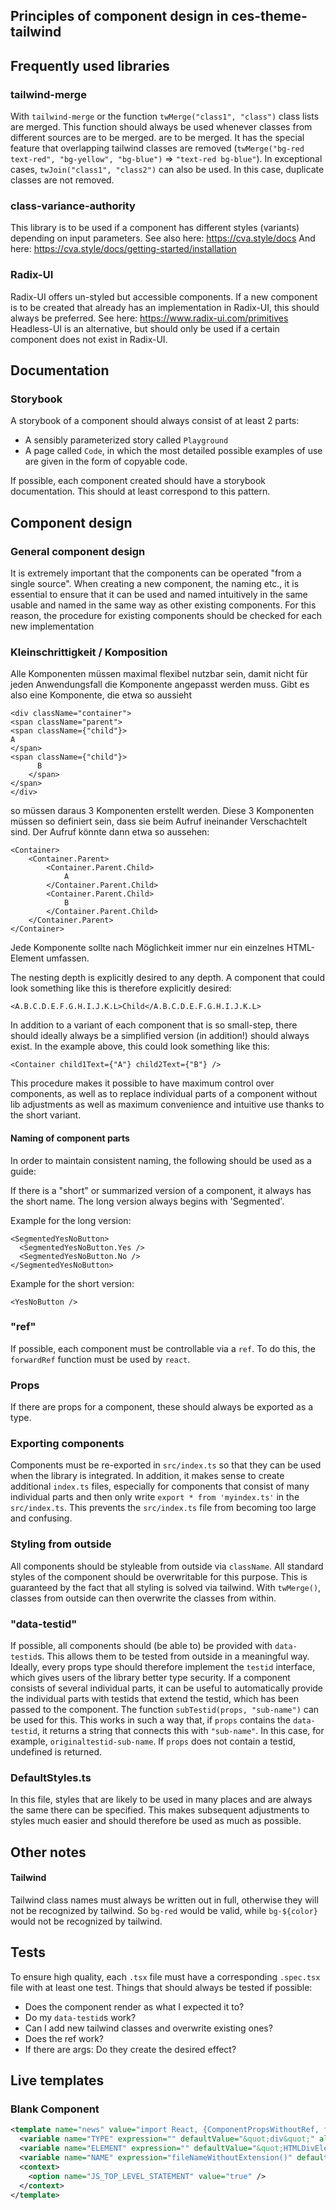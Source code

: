 ## Principles of component design in ces-theme-tailwind

## Frequently used libraries

### tailwind-merge
With `tailwind-merge` or the function `twMerge("class1", "class")` class lists are merged.
This function should always be used whenever classes from different sources are to be merged.
are to be merged. It has the special feature that overlapping tailwind classes
are removed (`twMerge("bg-red text-red", "bg-yellow", "bg-blue")` => `"text-red bg-blue"`).
In exceptional cases, `twJoin("class1", "class2")` can also be used. In this case, duplicate classes are not removed.

### class-variance-authority
This library is to be used if a component has different styles (variants) depending on input parameters.
See also here: https://cva.style/docs
And here: https://cva.style/docs/getting-started/installation

### Radix-UI
Radix-UI offers un-styled but accessible components. If a new component is to be created that already has an
implementation in Radix-UI, this should always be preferred.
See here: https://www.radix-ui.com/primitives
Headless-UI is an alternative, but should only be used if a certain component does not exist in Radix-UI.

## Documentation

### Storybook
A storybook of a component should always consist of at least 2 parts:
* A sensibly parameterized story called `Playground`
* A page called `Code`, in which the most detailed possible examples of use are given in the form of copyable code.

If possible, each component created should have a storybook documentation. This should at least correspond to this pattern.

## Component design

### General component design
It is extremely important that the components can be operated "from a single source".
When creating a new component, the naming etc., it is essential to ensure that it can be used and named intuitively in the same
usable and named in the same way as other existing components.
For this reason, the procedure for existing components should be checked for each new implementation

### Kleinschrittigkeit / Komposition
Alle Komponenten müssen maximal flexibel nutzbar sein, damit nicht für jeden Anwendungsfall die Komponente angepasst werden muss.
Gibt es also eine Komponente, die etwa so aussieht
```tsx
<div className="container">
<span className="parent">
<span className={"child"}>
A
</span>
<span className={"child"}>
      B
    </span>
</span>
</div>
```
so müssen daraus 3 Komponenten erstellt werden. Diese 3 Komponenten müssen so definiert sein, dass sie beim Aufruf ineinander Verschachtelt sind.
Der Aufruf könnte dann etwa so aussehen:
```tsx
<Container>
    <Container.Parent>
        <Container.Parent.Child>
            A
        </Container.Parent.Child>
        <Container.Parent.Child>
            B
        </Container.Parent.Child>
    </Container.Parent>
</Container>
```
Jede Komponente sollte nach Möglichkeit immer nur ein einzelnes HTML-Element umfassen.

The nesting depth is explicitly desired to any depth. A component that could look something like this is therefore explicitly desired:
```tsx
<A.B.C.D.E.F.G.H.I.J.K.L>Child</A.B.C.D.E.F.G.H.I.J.K.L>
```
In addition to a variant of each component that is so small-step, there should ideally always be a simplified version (in addition!)
should always exist.
In the example above, this could look something like this:
```
<Container child1Text={"A"} child2Text={"B"} />
```
This procedure makes it possible to have maximum control over components, as well as to replace individual parts of a component without lib adjustments
as well as maximum convenience and intuitive use thanks to the short variant.

#### Naming of component parts
In order to maintain consistent naming, the following should be used as a guide:

If there is a "short" or summarized version of a component, it always has the short name.
The long version always begins with 'Segmented'.

Example for the long version:
```tsx
<SegmentedYesNoButton>
  <SegmentedYesNoButton.Yes />
  <SegmentedYesNoButton.No />
</SegmentedYesNoButton>
```

Example for the short version:
```tsx
<YesNoButton />
```

### "ref"
If possible, each component must be controllable via a `ref`. To do this, the `forwardRef` function must be used by `react`.

### Props
If there are props for a component, these should always be exported as a type.

### Exporting components
Components must be re-exported in `src/index.ts` so that they can be used when the library is integrated.
In addition, it makes sense to create additional `index.ts` files, especially for components that consist of many individual parts
and then only write `export * from 'myindex.ts'` in the `src/index.ts`.
This prevents the `src/index.ts` file from becoming too large and confusing.

### Styling from outside
All components should be styleable from outside via `className`. All standard styles of the component should be overwritable for this purpose.
This is guaranteed by the fact that all styling is solved via tailwind. With `twMerge()`, classes from outside can then overwrite the classes
from within.

### "data-testid"
If possible, all components should (be able to) be provided with `data-testid`s. This allows them to be tested from outside in a meaningful way.
Ideally, every props type should therefore implement the `testid` interface, which gives users of the library better type security.
If a component consists of several individual parts, it can be useful to automatically provide the individual parts with testids that extend the testid,
which has been passed to the component.
The function `subTestid(props, "sub-name")` can be used for this.
This works in such a way that, if `props` contains the `data-testid`, it returns a string that connects this with `"sub-name"`.
In this case, for example, `originaltestid-sub-name`. If `props` does not contain a testid, undefined is returned.

### DefaultStyles.ts
In this file, styles that are likely to be used in many places and are always the same there can be specified.
This makes subsequent adjustments to styles much easier and should therefore be used as much as possible.

## Other notes

#### Tailwind
Tailwind class names must always be written out in full, otherwise they will not be recognized by tailwind.
So `bg-red` would be valid, while `bg-${color}` would not be recognized by tailwind.

## Tests
To ensure high quality, each `.tsx` file must have a corresponding `.spec.tsx` file with at least one test.
Things that should always be tested if possible:
* Does the component render as what I expected it to?
* Do my `data-testid`s work?
* Can I add new tailwind classes and overwrite existing ones?
* Does the ref work?
* If there are args: Do they create the desired effect?


## Live templates

### Blank Component
```xml
<template name="news" value="import React, {ComponentPropsWithoutRef, forwardRef, ForwardRefExoticComponent, RefAttributes} from &quot;react&quot;;&#10;import {twMerge} from &quot;tailwind-merge&quot;;&#10;&#10;export type $NAME$Props = ComponentPropsWithoutRef&lt;&quot;$TYPE$&quot;&gt;;&#10;&#10;type ComponentType =&#10;    ForwardRefExoticComponent&lt;$NAME$Props &amp; RefAttributes&lt;$ELEMENT$&gt;&gt;&#10;    &amp; {&#10;    &#10;};&#10;&#10;const $NAME$ = forwardRef&lt;$ELEMENT$, $NAME$Props&gt;((props, ref) =&gt; {&#10;    return (&#10;        &lt;$TYPE$&#10;            {...props}&#10;            ref={ref}&#10;            className={twMerge(props.className)}&#10;        &gt;&#10;            $END$&#10;        &lt;/$TYPE$&gt;&#10;    );&#10;}) as ComponentType;&#10;&#10;$NAME$.displayName = &quot;$NAME$&quot;;&#10;export default $NAME$;" description="" toReformat="false" toShortenFQNames="true">
  <variable name="TYPE" expression="" defaultValue="&quot;div&quot;" alwaysStopAt="true" />
  <variable name="ELEMENT" expression="" defaultValue="&quot;HTMLDivElement&quot;" alwaysStopAt="true" />
  <variable name="NAME" expression="fileNameWithoutExtension()" defaultValue="" alwaysStopAt="false" />
  <context>
    <option name="JS_TOP_LEVEL_STATEMENT" value="true" />
  </context>
</template>
```
